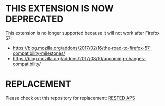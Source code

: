 # THIS EXTENSION IS NOW DEPRECATED

This extension is no longer supported because it will not work after Firefox 57:

- https://blog.mozilla.org/addons/2017/02/16/the-road-to-firefox-57-compatibility-milestones/
- https://blog.mozilla.org/addons/2017/08/10/upcoming-changes-compatibility/

# REPLACEMENT

Please check out this repository for replacement: [RESTED APS](https://github.com/gear54rus/RESTED-APS)
